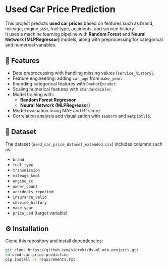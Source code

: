 # Used Car Price Prediction

This project predicts **used car prices** based on features such as brand, mileage, engine size, fuel type, accidents, and service history.  
It uses a machine learning pipeline with **Random Forest** and **Neural Network (MLPRegressor)** models, along with preprocessing for categorical and numerical variables.  

## 🚀 Features
- Data preprocessing with handling missing values (`service_history`).
- Feature engineering: adding `car_age` from `make_year`.
- Encoding categorical features with `OneHotEncoder`.
- Scaling numerical features with `StandardScaler`.
- Model training with:
  - **Random Forest Regressor**
  - **Neural Network (MLPRegressor)**
- Model evaluation using MAE and R² score.
- Correlation analysis and visualization with `seaborn` and `matplotlib`.

## 📂 Dataset
The dataset (`used_car_price_dataset_extended.csv`) includes columns such as:
- `brand`
- `fuel_type`
- `transmission`
- `mileage_kmpl`
- `engine_cc`
- `owner_count`
- `accidents_reported`
- `insurance_valid`
- `service_history`
- `make_year`
- `price_usd` (target variable)

## ⚙️ Installation

Clone this repository and install dependencies:

```bash
git clone https://github.com/sidrekt/ds-ml-min-projects.git
cd used-car-price-prediction
pip install -r requirements.txt
